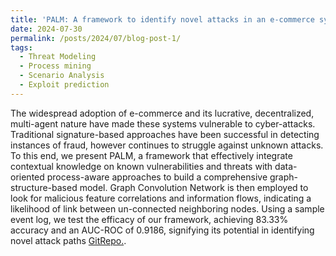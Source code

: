 ```yaml
---
title: 'PALM: A framework to identify novel attacks in an e-commerce system'
date: 2024-07-30
permalink: /posts/2024/07/blog-post-1/
tags:
  - Threat Modeling
  - Process mining
  - Scenario Analysis
  - Exploit prediction
---
```


The widespread adoption of e-commerce and its lucrative, decentralized, multi-agent nature have made these systems vulnerable to cyber-attacks. Traditional signature-based approaches have been successful in detecting instances of fraud, however continues to struggle against unknown attacks. To this end, we present PALM, a framework that effectively integrate contextual knowledge on known vulnerabilities and threats with data-oriented process-aware approaches to build a comprehensive graph-structure-based model. Graph Convolution Network is then employed to look for malicious feature correlations and information flows, indicating a likelihood of link between un-connected neighboring nodes. Using a sample event log, we test the efficacy of our framework, achieving 83.33% accuracy and an AUC-ROC of 0.9186, signifying its potential in identifying novel attack paths [GitRepo.](https://github.com/DebanshuCS/PALM-A-framework-to-identify-novel-attacks-in-an-e-commerce-system).
